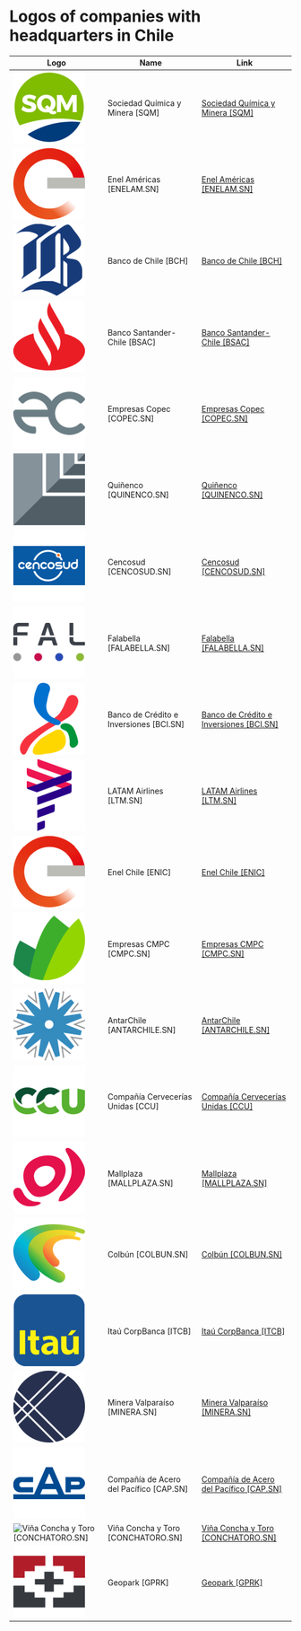 # Logos of companies with headquarters in Chile

| Logo | Name  | Link |
| ---- | ----  | ---- |
| ![Sociedad Química y Minera [SQM]](/img/128/SQM-460864b8.png) | Sociedad Química y Minera [SQM] | [Sociedad Química y Minera [SQM]](sqm/logo/)
| ![Enel Américas [ENELAM.SN]](/img/128/ENELAM.SN-bcbe97df.png) | Enel Américas [ENELAM.SN] | [Enel Américas [ENELAM.SN]](enel-americas/logo/)
| ![Banco de Chile [BCH]](/img/128/BCH-46635827.png) | Banco de Chile [BCH] | [Banco de Chile [BCH]](banco-de-chile/logo/)
| ![Banco Santander-Chile [BSAC]](/img/128/BSAC-c5008031.png) | Banco Santander-Chile [BSAC] | [Banco Santander-Chile [BSAC]](banco-santander-chile/logo/)
| ![Empresas Copec [COPEC.SN]](/img/128/COPEC.SN-a2372f9d.png) | Empresas Copec [COPEC.SN] | [Empresas Copec [COPEC.SN]](empresas-copec/logo/)
| ![Quiñenco [QUINENCO.SN]](/img/128/QUINENCO.SN-8b8ade9a.png) | Quiñenco [QUINENCO.SN] | [Quiñenco [QUINENCO.SN]](quinenco/logo/)
| ![Cencosud [CENCOSUD.SN]](/img/128/CENCOSUD.SN-a12748d9.png) | Cencosud [CENCOSUD.SN] | [Cencosud [CENCOSUD.SN]](cencosud/logo/)
| ![Falabella [FALABELLA.SN]](/img/128/FALABELLA.SN-3494b95a.png) | Falabella [FALABELLA.SN] | [Falabella [FALABELLA.SN]](falabella/logo/)
| ![Banco de Crédito e Inversiones [BCI.SN]](/img/128/BCI.SN-c2f319f2.png) | Banco de Crédito e Inversiones [BCI.SN] | [Banco de Crédito e Inversiones [BCI.SN]](banco-de-credito-e-inversiones/logo/)
| ![LATAM Airlines  [LTM.SN]](/img/128/LTM.SN-f937a5fc.png) | LATAM Airlines  [LTM.SN] | [LATAM Airlines  [LTM.SN]](latam-airlines/logo/)
| ![Enel Chile [ENIC]](/img/128/ENIC-8f48759e.png) | Enel Chile [ENIC] | [Enel Chile [ENIC]](enel-chile/logo/)
| ![Empresas CMPC [CMPC.SN]](/img/128/CMPC.SN-503e9935.png) | Empresas CMPC [CMPC.SN] | [Empresas CMPC [CMPC.SN]](empresas-cmpc/logo/)
| ![AntarChile [ANTARCHILE.SN]](/img/128/ANTARCHILE.SN-ea825a71.png) | AntarChile [ANTARCHILE.SN] | [AntarChile [ANTARCHILE.SN]](antarchile/logo/)
| ![Compañía Cervecerías Unidas [CCU]](/img/128/CCU-10c8ab26.png) | Compañía Cervecerías Unidas [CCU] | [Compañía Cervecerías Unidas [CCU]](ccu/logo/)
| ![Mallplaza [MALLPLAZA.SN]](/img/128/MALLPLAZA.SN-1d00e3de.png) | Mallplaza [MALLPLAZA.SN] | [Mallplaza [MALLPLAZA.SN]](mallplaza/logo/)
| ![Colbún [COLBUN.SN]](/img/128/COLBUN.SN-ab25b58c.png) | Colbún [COLBUN.SN] | [Colbún [COLBUN.SN]](colbun/logo/)
| ![Itaú CorpBanca [ITCB]](/img/128/ITCB-b53467e3.png) | Itaú CorpBanca [ITCB] | [Itaú CorpBanca [ITCB]](itau-corpbanca/logo/)
| ![Minera Valparaíso [MINERA.SN]](/img/128/MINERA.SN-7aa439b2.png) | Minera Valparaíso [MINERA.SN] | [Minera Valparaíso [MINERA.SN]](minera-valparaiso/logo/)
| ![Compañía de Acero del Pacífico [CAP.SN]](/img/128/CAP.SN-cfac8b27.png) | Compañía de Acero del Pacífico [CAP.SN] | [Compañía de Acero del Pacífico [CAP.SN]](compania-de-acero-del-pacifico/logo/)
| ![Viña Concha y Toro [CONCHATORO.SN]](/img/128/CONCHATORO.SN-915a2d4e.png) | Viña Concha y Toro [CONCHATORO.SN] | [Viña Concha y Toro [CONCHATORO.SN]](vina-concha-y-toro/logo/)
| ![Geopark [GPRK]](/img/128/GPRK-4e804e73.png) | Geopark [GPRK] | [Geopark [GPRK]](geopark/logo/)
